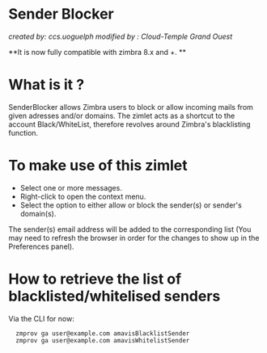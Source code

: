 # Sender Blocker
*created by: ccs.uoguelph*
*modified by : Cloud-Temple Grand Ouest*

**It is now fully compatible with zimbra 8.x and +. **

# What is it ?  

SenderBlocker allows Zimbra users to block or allow incoming mails from given adresses and/or domains.
The zimlet acts as a shortcut to the account Black/WhiteList, therefore revolves around Zimbra's blacklisting function.

# To make use of this zimlet 

* Select one or more messages.
* Right-click to open the context menu.
* Select the option to either allow or block the sender(s) or sender's domain(s).

The sender(s) email address will be added to the corresponding list (You may
need to refresh the browser in order for the changes to show up in the
Preferences panel).

# How to retrieve the list of blacklisted/whitelised senders

Via the CLI for now:

      zmprov ga user@example.com amavisBlacklistSender
      zmprov ga user@example.com amavisWhitelistSender
